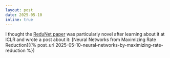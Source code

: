 ```yaml
---
layout: post
date: 2025-05-10
inline: true
---
```


I thought the [ReduNet paper](https://arxiv.org/abs/2105.10446v3)
was particularly novel after learning about it at ICLR and wrote a post about
it: [Neural Networks from Maximizing Rate Reduction]({% post_url 2025-05-10-neural-networks-by-maximizing-rate-reduction %})
